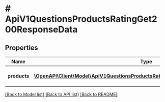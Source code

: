 # # ApiV1QuestionsProductsRatingGet200ResponseData

## Properties

Name | Type | Description | Notes
------------ | ------------- | ------------- | -------------
**products** | [**\OpenAPI\Client\Model\ApiV1QuestionsProductsRatingGet200ResponseDataProductsInner[]**](ApiV1QuestionsProductsRatingGet200ResponseDataProductsInner.md) | Массив структур товаров | [optional]

[[Back to Model list]](../../README.md#models) [[Back to API list]](../../README.md#endpoints) [[Back to README]](../../README.md)
